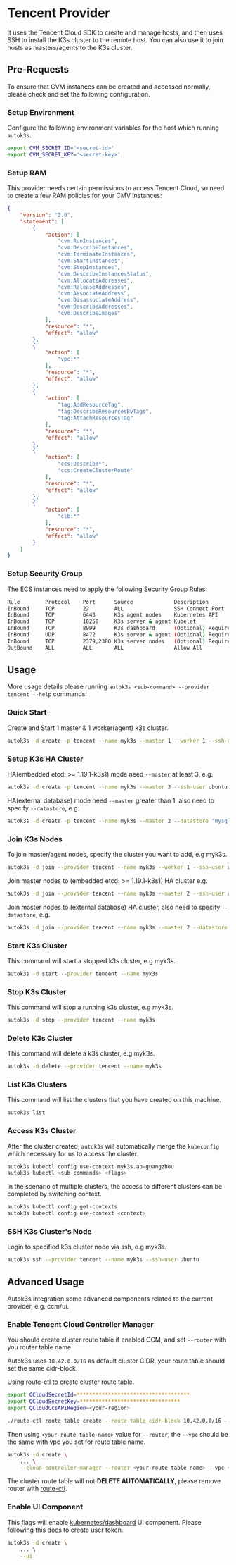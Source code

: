 # Tencent Provider
It uses the Tencent Cloud SDK to create and manage hosts, and then uses SSH to install the K3s cluster to the remote host. You can also use it to join hosts as masters/agents to the K3s cluster.

## Pre-Requests
To ensure that CVM instances can be created and accessed normally, please check and set the following configuration.

### Setup Environment
Configure the following environment variables for the host which running `autok3s`.

```bash
export CVM_SECRET_ID='<secret-id>'
export CVM_SECRET_KEY='<secret-key>'
```

### Setup RAM
This provider needs certain permissions to access Tencent Cloud, so need to create a few RAM policies for your CMV instances:

```json
{
    "version": "2.0",
    "statement": [
        {
            "action": [
                "cvm:RunInstances",
                "cvm:DescribeInstances",
                "cvm:TerminateInstances",
                "cvm:StartInstances",
                "cvm:StopInstances",
                "cvm:DescribeInstancesStatus",
                "cvm:AllocateAddresses",
                "cvm:ReleaseAddresses",
                "cvm:AssociateAddress",
                "cvm:DisassociateAddress",
                "cvm:DescribeAddresses",
                "cvm:DescribeImages"
            ],
            "resource": "*",
            "effect": "allow"
        },
        {
            "action": [
                "vpc:*"
            ],
            "resource": "*",
            "effect": "allow"
        },
        {
            "action": [
                "tag:AddResourceTag",
                "tag:DescribeResourcesByTags",
                "tag:AttachResourcesTag"
            ],
            "resource": "*",
            "effect": "allow"
        },
        {
            "action": [
                "ccs:Describe*",
                "ccs:CreateClusterRoute"
            ],
            "resource": "*",
            "effect": "allow"
        },
        {
            "action": [
                "clb:*"
            ],
            "resource": "*",
            "effect": "allow"
        }
    ]
}
```

### Setup Security Group
The ECS instances need to apply the following Security Group Rules:

```bash
Rule        Protocol    Port      Source             Description
InBound     TCP         22        ALL                SSH Connect Port
InBound     TCP         6443      K3s agent nodes    Kubernetes API
InBound     TCP         10250     K3s server & agent Kubelet
InBound     TCP         8999      K3s dashboard      (Optional) Required only for Dashboard UI
InBound     UDP         8472      K3s server & agent (Optional) Required only for Flannel VXLAN
InBound     TCP         2379,2380 K3s server nodes   (Optional) Required only for embedded ETCD
OutBound    ALL         ALL       ALL                Allow All
```

## Usage
More usage details please running `autok3s <sub-command> --provider tencent --help` commands.

### Quick Start
Create and Start 1 master & 1 worker(agent) k3s cluster.
```bash
autok3s -d create -p tencent --name myk3s --master 1 --worker 1 --ssh-user ubuntu
```

### Setup K3s HA Cluster
HA(embedded etcd: >= 1.19.1-k3s1) mode need `--master` at least 3, e.g.

```bash
autok3s -d create -p tencent --name myk3s --master 3 --ssh-user ubuntu
```

HA(external database) mode need `--master` greater than 1, also need to specify `--datastore`, e.g.

```bash
autok3s -d create -p tencent --name myk3s --master 2 --datastore "mysql://<user>:<password>@tcp(<ip>:<port>)/<db>" --ssh-user ubuntu
```

### Join K3s Nodes
To join master/agent nodes, specify the cluster you want to add, e.g myk3s.

```bash
autok3s -d join --provider tencent --name myk3s --worker 1 --ssh-user ubuntu
```

Join master nodes to (embedded etcd: >= 1.19.1-k3s1) HA cluster e.g.

```bash
autok3s -d join --provider tencent --name myk3s --master 2 --ssh-user ubuntu
```

Join master nodes to (external database) HA cluster, also need to specify `--datastore`, e.g.

```bash
autok3s -d join --provider tencent --name myk3s --master 2 --datastore "mysql://<user>:<password>@tcp(<ip>:<port>)/<db>" --ssh-user ubuntu
```

### Start K3s Cluster
This command will start a stopped k3s cluster, e.g myk3s.

```bash
autok3s -d start --provider tencent --name myk3s
```

### Stop K3s Cluster
This command will stop a running k3s cluster, e.g myk3s.

```bash
autok3s -d stop --provider tencent --name myk3s
```

### Delete K3s Cluster
This command will delete a k3s cluster, e.g myk3s.

```bash
autok3s -d delete --provider tencent --name myk3s
```

### List K3s Clusters
This command will list the clusters that you have created on this machine.

```bash
autok3s list
```

### Access K3s Cluster
After the cluster created, `autok3s` will automatically merge the `kubeconfig` which necessary for us to access the cluster.

```bash
autok3s kubectl config use-context myk3s.ap-guangzhou
autok3s kubectl <sub-commands> <flags>
```

In the scenario of multiple clusters, the access to different clusters can be completed by switching context.

```bash
autok3s kubectl config get-contexts
autok3s kubectl config use-context <context>
```

### SSH K3s Cluster's Node
Login to specified k3s cluster node via ssh, e.g myk3s.

```bash
autok3s ssh --provider tencent --name myk3s --ssh-user ubuntu
```

## Advanced Usage
Autok3s integration some advanced components related to the current provider, e.g. ccm/ui.

### Enable Tencent Cloud Controller Manager
You should create cluster route table if enabled CCM, and set `--router` with you router table name.

Autok3s uses `10.42.0.0/16` as default cluster CIDR, your route table should set the same cidr-block.

Using [route-ctl](https://github.com/TencentCloud/tencentcloud-cloud-controller-manager/tree/master/route-ctl) to create cluster route table.

```bash
export QCloudSecretId=************************************
export QCloudSecretKey=********************************
export QCloudCcsAPIRegion=<your-region>

./route-ctl route-table create --route-table-cidr-block 10.42.0.0/16 --route-table-name <your-route-table-name> --vpc-id <your-vpc-id>
```

Then using `<your-route-table-name>` value for `--router`, the `--vpc` should be the same with vpc you set for route table name.
```bash
autok3s -d create \
    ... \
    --cloud-controller-manager --router <your-route-table-name> --vpc <your-vpc-id> --subnet <your-subnet-id>
```

The cluster route table will not **DELETE AUTOMATICALLY**, please remove router with [route-ctl](https://github.com/TencentCloud/tencentcloud-cloud-controller-manager/tree/master/route-ctl).

### Enable UI Component
This flags will enable [kubernetes/dashboard](https://github.com/kubernetes/dashboard) UI component.
Please following this [docs](https://github.com/kubernetes/dashboard/blob/master/docs/user/access-control/creating-sample-user.md) to create user token.

```bash
autok3s -d create \
    ... \
    --ui
```
